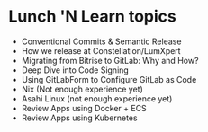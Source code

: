 # Lunch 'N Learn topics

* Conventional Commits & Semantic Release
* How we release at Constellation/LumXpert
* Migrating from Bitrise to GitLab: Why and How?
* Deep Dive into Code Signing
* Using GitLabForm to Configure GitLab as Code
* Nix (Not enough experience yet)
* Asahi Linux (not enough experience yet)
* Review Apps using Docker + ECS
* Review Apps using Kubernetes